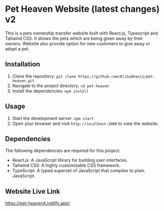 # Pet Heaven Website (latest changes) v2

This is a pets ownership transfer website built with React.js, Typescript and Tailwind CSS. It shows the pets which are being given away by their owners. Website also provide option for new customers to give away or adopt a pet.

## Installation

1. Clone the repository: `git clone https://github.com/AliSubhani1/pet-heaven.git`
2. Navigate to the project directory: `cd pet-heaven`
3. Install the dependencies: `npm install`

## Usage

1. Start the development server: `npm start`
2. Open your browser and visit `http://localhost:3000` to view the website.

## Dependencies

The following dependencies are required for this project:

- React.js: A JavaScript library for building user interfaces.
- Tailwind CSS: A highly customizable CSS framework.
- TypeScript: A typed superset of JavaScript that compiles to plain JavaScript.

## Website Live Link

https://pet-heaven4.netlify.app/
